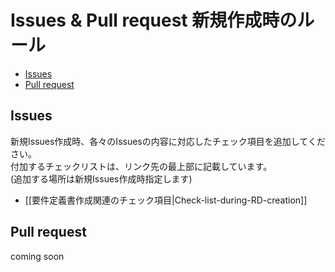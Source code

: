 # Issues & Pull request 新規作成時のルール
- [Issues](#issues)
- [Pull request](#pull-request)

## Issues
新規Issues作成時、各々のIssuesの内容に対応したチェック項目を追加してください。<br>
付加するチェックリストは、リンク先の最上部に記載しています。<br>
(追加する場所は新規Issues作成時指定します)
- [[要件定義書作成関連のチェック項目|Check-list-during-RD-creation]]

## Pull request
coming soon

